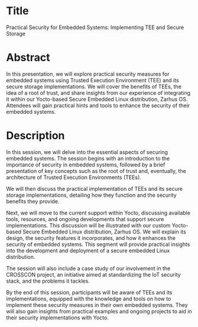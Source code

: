 # Title

Practical Security for Embedded Systems: Implementing TEE and Secure Storage

# Abstract

In this presentation, we will explore practical security measures for embedded
systems using Trusted Execution Environment (TEE) and its secure storage
implementations. We will cover the benefits of TEEs, the idea of a root of
trust, and share insights from our experience of integrating it within our
Yocto-based Secure Embedded Linux distribution, Zarhus OS. Attendees will gain
practical hints and tools to enhance the security of their embedded systems.

# Description

In this session, we will delve into the essential aspects of securing embedded
systems. The session begins with an introduction to the importance of security
in embedded systems, followed by a brief presentation of key concepts such as
the root of trust and, eventually, the architecture of Trusted Execution
Environments (TEEs).

We will then discuss the practical implementation of TEEs and its secure storage
implementations, detailing how they function and the security benefits they
provide.

Next, we will move to the current support within Yocto, discussing available
tools, resources, and ongoing developments that support secure implementations.
This discussion will be illustrated with our custom Yocto-based
Secure Embedded Linux distribution, Zarhus OS. We will explain its design, the
security features it incorporates, and how it enhances the security of embedded
systems. This segment will provide practical insights into the development and
deployment of a secure embedded Linux distribution.

The session will also include a case study of our involvement in the CROSSCON
project, an initiative aimed at standardizing the IoT security stack, and the
problems it tackles.

By the end of this session, participants will be aware of TEEs and its
implementations, equipped with the knowledge and tools on how to implement these
security measures in their own embedded systems. They will also gain insights
from practical examples and ongoing projects to aid in their security
implementations with Yocto.
